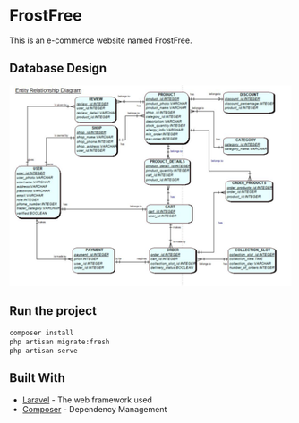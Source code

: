 # FrostFree
This is an e-commerce website named FrostFree.

## Database Design
![Database Design](https://github.com/Samyak2390/Frostfree/blob/master/erd.JPG)

## Run the project
```
composer install
php artisan migrate:fresh
php artisan serve
```
## Built With

* [Laravel](https://laravel.com/) - The web framework used
* [Composer](https://getcomposer.org/doc/00-intro.md) - Dependency Management

